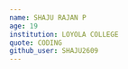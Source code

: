 ```yaml
---
name: SHAJU RAJAN P
age: 19
institution: LOYOLA COLLEGE
quote: CODING
github_user: SHAJU2609
---
```

